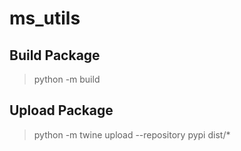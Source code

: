 # ms_utils

Build Package
-
>python -m build 

Upload Package
-
> python -m twine upload --repository pypi dist/*
